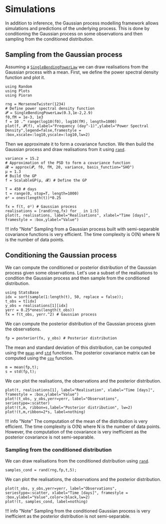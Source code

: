 # Simulations
In addition to inference, the Gaussian process modelling framework allows simulations and predictions of the underlying process. This is done by conditioning the Gaussian process on some observations and then sampling from the conditioned distribution.

## Sampling from the Gaussian process

Assuming a [`SingleBendingPowerLaw`](@ref) we can draw realisations from the Gaussian process with a mean.
First, we define the power spectral density function and plot it.
```@example drawing_samples
using Random
using Plots
using Pioran

rng = MersenneTwister(1234)
# Define power spectral density function
𝓟 = SingleBendingPowerLaw(0.3,1e-2,2.9)
f0,fM = 1e-3, 1e3
f = 10 .^ range(log10(f0), log10(fM), length=1000)
plot(f, 𝓟(f), xlabel="Frequency (day^-1)",ylabel="Power Spectral Density",legend=false,framestyle = :box,xscale=:log10,yscale=:log10,lw=2)
```
Then we approximate it to form a covariance function. We then build the Gaussian process and draw realisations from it using [`rand`](@ref).
```@example drawing_samples
variance = 15.2
# Approximation of the PSD to form a covariance function
𝓡 = approx(𝓟, f0, fM, 20, variance, basis_function="SHO")
μ = 1.3
# Build the GP
f = ScalableGP(μ, 𝓡) # Define the GP

T = 450 # days
t = range(0, stop=T, length=1000)
σ² = ones(length(t))*0.25

fx = f(t, σ²) # Gaussian process
realisations = [rand(rng,fx) for _ in 1:5]
plot(t, realisations, label="Realisations", xlabel="Time [days]", framestyle = :box,ylabel="Value")
```

!!! info "Note"
    Sampling from a Gaussian process built with semi-separable covariance functions is very efficient. The time complexity is O(N) where N is the number of data points.

## Conditioning the Gaussian process

We can compute the conditioned or posterior distribution of the Gaussian process given some observations. Let's use a subset of the realisations to condition the Gaussian process and then sample from the conditioned distribution.

```@example drawing_samples
using StatsBase
idx = sort(sample(1:length(t), 50, replace = false));
t_obs = t[idx]
y_obs = realisations[1][idx]
yerr = 0.25*ones(length(t_obs))
fx = f(t_obs, yerr.^2) # Gaussian process
```

We can compute the posterior distribution of the Gaussian process given the observations.
```@example drawing_samples
fp = posterior(fx, y_obs) # Posterior distribution
```
The mean and standard deviation of this distribution, can be computed using the [`mean`](@ref) and [`std`](@ref) functions. The posterior covariance matrix can be computed using the [`cov`](@ref) function.

```@example drawing_samples
m = mean(fp,t);
s = std(fp,t);
```

We can plot the realisations, the observations and the posterior distribution.
```@example drawing_samples
plot(t, realisations[1], label="Realisation", xlabel="Time [days]", framestyle = :box,ylabel="Value")
plot!(t_obs, y_obs,yerr=yerr, label="Observations", seriestype=:scatter)
plot!(t,m, ribbon=s,label="Posterior distribution", lw=2)
plot!(t,m,ribbon=2*s, label=nothing)
```

!!! info "Note"
    The computation of the mean of the distribution is very efficient. The time complexity is O(N) where N is the number of data points. However, the computation of the covariance is very inefficient as the posterior covariance is not semi-separable.

### Sampling from the conditioned distribution

We can draw realisations from the conditioned distribution using [`rand`](@ref).
```@example drawing_samples
samples_cond = rand(rng,fp,t,5);
```
We can plot the realisations, the observations and the posterior distribution.
```@example drawing_samples
plot(t_obs, y_obs,yerr=yerr, label="Observations", seriestype=:scatter, xlabel="Time [days]", framestyle = :box,ylabel="Value",color=:black,lw=2)
plot!(t, samples_cond, label=nothing)
```

!!! info "Note"
    Sampling from the conditioned Gaussian process is very inefficient as the posterior distribution is not semi-separable.